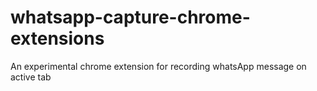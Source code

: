 # whatsapp-capture-chrome-extensions
An experimental chrome extension for recording whatsApp message on active tab
